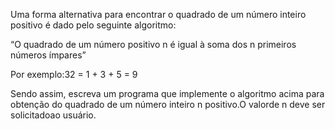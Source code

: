 Uma forma alternativa para encontrar o quadrado de um número inteiro positivo é dado pelo seguinte algoritmo:

“O quadrado de um número positivo n é igual à soma dos n primeiros números ímpares”

Por exemplo:32 = 1 + 3 + 5 = 9

Sendo assim, escreva um programa que implemente o algoritmo acima para obtenção do quadrado de um número inteiro n positivo.O valorde n deve ser solicitadoao usuário.
